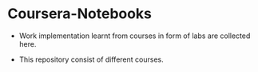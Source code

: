 # Coursera-Notebooks

+ Work implementation learnt from courses in form of labs are collected here.

+ This repository consist of different courses.
